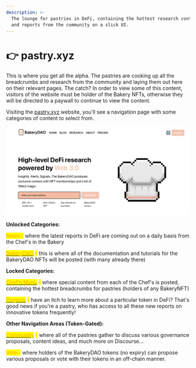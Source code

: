 ```yaml
---
description: >-
  The lounge for pastries in DeFi, containing the hottest research contributions
  and reports from the community on a slick UI.
---
```


# 👉 pastry.xyz

This is where you get all the alpha. The pastries are cooking up all the breadcrumbs and research from the community and laying them out here on their relevant pages. The catch? In order to view some of this content, visitors of the website must be holder of the Bakery NFTs, otherwise they will be directed to a paywall to continue to view the content.

Visiting the [pastry.xyz](https://pastry.xyz) website, you'll see a navigation page with some categories of content to select from.

![](../../.gitbook/assets/EBB27864-04B7-4DD3-87AC-BDEB17712FEE.jpeg)

**Unlocked Categories:**

<mark style="color:orange;">News -</mark> where the latest reports in DeFi are coming out on a daily basis from the Chef's in the Bakery

<mark style="color:orange;"></mark>[<mark style="color:orange;">BakeryDAO</mark>](https://bakery.fyi/bakery-nft/) <mark style="color:orange;">-</mark> this is where all of the documentation and tutorials for the BakeryDAO NFTs will be posted (with many already there)

**Locked Categories:**

<mark style="color:orange;"></mark>[<mark style="color:orange;">Chef's Menu</mark>](https://bakery.fyi/the-menu/) <mark style="color:orange;">-</mark> where special content from each of the Chef's is posted, containing the hottest breadcrumbs for pastries (holders of any BakeryNFT)

<mark style="color:orange;"></mark>[<mark style="color:orange;">Projects</mark>](https://bakery.fyi/research/) <mark style="color:orange;">-</mark> have an itch to learn more about a particular token in DeFi? That's good news if you're a pastry, who has access to all these new reports on innovative tokens frequently!

**Other Navigation Areas (Token-Gated):**

<mark style="color:orange;"></mark>[<mark style="color:orange;">Community</mark>](https://bake.community) <mark style="color:orange;">-</mark> where all of the pastries gather to discuss various governance proposals, content ideas, and much more on Discourse...

<mark style="color:orange;">Vote -</mark> where holders of the BakeryDAO tokens (no expiry) can propose various proposals or vote with their tokens in an off-chain manner.

